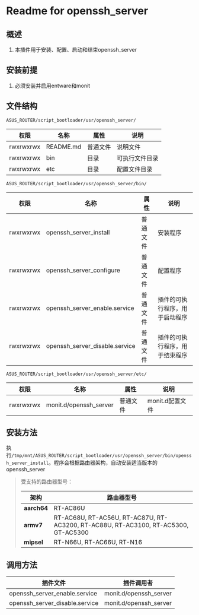 # Readme for openssh_server

## 概述

1. 本插件用于安装、配置、启动和结束openssh_server

## 安装前提

1. 必须安装并启用entware和monit

## 文件结构

`ASUS_ROUTER/script_bootloader/usr/openssh_server/`

| 权限      | 名称      | 属性     | 说明           |
| --------- | --------- | -------- | -------------- |
| rwxrwxrwx | README.md | 普通文件 | 说明文件       |
| rwxrwxrwx | bin       | 目录     | 可执行文件目录 |
| rwxrwxrwx | etc       | 目录     | 配置文件目录   |

`ASUS_ROUTER/script_bootloader/usr/openssh_server/bin/`

| 权限      | 名称                           | 属性     | 说明                           |
| --------- | ------------------------------ | -------- | ------------------------------ |
| rwxrwxrwx | openssh_server_install         | 普通文件 | 安装程序                       |
| rwxrwxrwx | openssh_server_configure       | 普通文件 | 配置程序                       |
| rwxrwxrwx | openssh_server_enable.service  | 普通文件 | 插件的可执行程序，用于启动程序 |
| rwxrwxrwx | openssh_server_disable.service | 普通文件 | 插件的可执行程序，用于结束程序 |

`ASUS_ROUTER/script_bootloader/usr/openssh_server/etc/`

| 权限      | 名称                   | 属性     | 说明            |
| --------- | ---------------------- | -------- | --------------- |
| rwxrwxrwx | monit.d/openssh_server | 普通文件 | monit.d配置文件 |

## 安装方法

执行`/tmp/mnt/ASUS_ROUTER/script_bootloader/usr/openssh_server/bin/openssh_server_install`。程序会根据路由器架构，自动安装适当版本的openssh_server

   > 受支持的路由器型号：
   >
   > | 架构        | 路由器型号                                                                         |
   > | ----------- | ---------------------------------------------------------------------------------- |
   > | **aarch64** | RT-AC86U                                                                           |
   > | **armv7**   | RT-AC68U, RT-AC56U, RT-AC87U, RT-AC3200, RT-AC88U, RT-AC3100, RT-AC5300, GT-AC5300 |
   > | **mipsel**  | RT-N66U, RT-AC66U, RT-N16                                                          |

## 调用方法

| 插件文件                       | 插件调用者             |
| ------------------------------ | ---------------------- |
| openssh_server_enable.service  | monit.d/openssh_server |
| openssh_server_disable.service | monit.d/openssh_server |